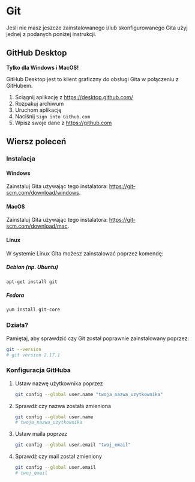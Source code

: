 # Git

Jeśli nie masz jeszcze zainstalowanego i/lub skonfigurowanego Gita użyj jednej
z podanych poniżej instrukcji.

## GitHub Desktop

**Tylko dla Windows i MacOS!**

GitHub Desktop jest to klient graficzny do obsługi Gita w połączeniu z GitHubem.

1. Ściągnij aplikację z <https://desktop.github.com/>
2. Rozpakuj archiwum
3. Uruchom aplikację
4. Naciśnij `Sign into Github.com`
5. Wpisz swoje dane z <https://github.com>

## Wiersz poleceń

### Instalacja

#### Windows

Zainstaluj Gita używając tego instalatora: <https://git-scm.com/download/windows>.

#### MacOS

Zainstaluj Gita używając tego instalatora: <https://git-scm.com/download/mac>.

#### Linux

W systemie Linux Gita możesz zainstalować poprzez komendę:

##### Debian (np. Ubuntu)

```bash
apt-get install git
```

##### Fedora

```bash
yum install git-core
```

### Działa?

Pamiętaj, aby sprawdzić czy Git został poprawnie zainstalowany poprzez:

```bash
git --version
# git version 2.17.1
```

### Konfiguracja GitHuba

1. Ustaw nazwę użytkownika poprzez

    ```bash
    git config --global user.name "twoja_nazwa_uzytkownika"
    ```

2. Sprawdź czy nazwa została zmieniona

    ```bash
    git config --global user.name
    # twoja_nazwa_uzytkownika
    ```

3. Ustaw maila poprzez

    ```bash
    git config --global user.email "twoj_email"
    ```

4. Sprawdź czy mail został zmieniony

    ```bash
    git config --global user.email 
    # twoj_email
    ```
